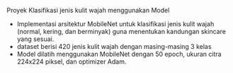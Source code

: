 Proyek Klasifikasi jenis kulit wajah menggunakan Model 
- Implementasi arsitektur MobileNet untuk klasifikasi jenis kulit wajah (normal, kering, dan berminyak) guna menentukan kandungan skincare yang sesuai.
- dataset berisi 420 jenis kulit wajah dengan masing-masing 3 kelas
- Model dilatih menggunakan MobileNet dengan 50 epoch, ukuran citra 224x224 piksel, dan optimizer Adam.
